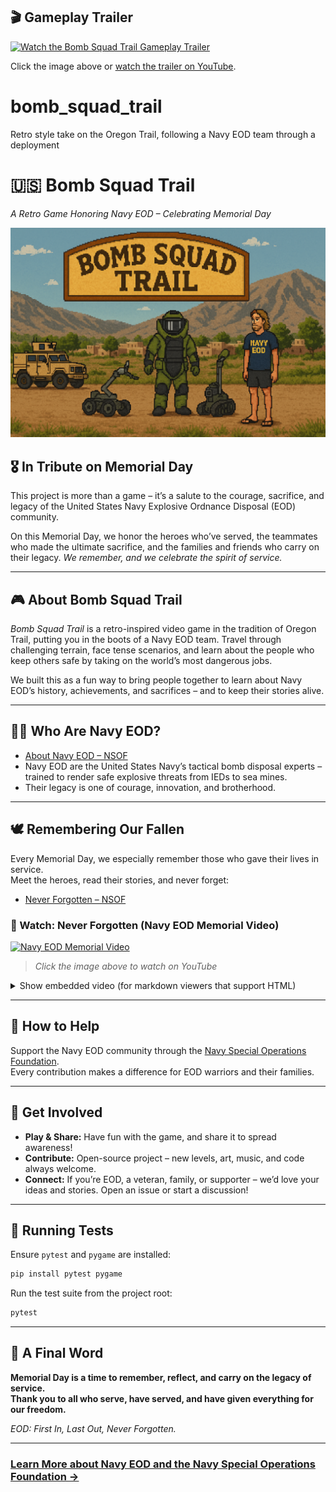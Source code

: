 ## 🎬 Gameplay Trailer

[![Watch the Bomb Squad Trail Gameplay Trailer](https://img.youtube.com/vi/gxsy8IfdxPY/maxresdefault.jpg)](https://youtu.be/gxsy8IfdxPY)

Click the image above or [watch the trailer on YouTube](https://youtu.be/gxsy8IfdxPY).





# bomb_squad_trail
Retro style take on the Oregon Trail, following a Navy EOD team through a deployment

# 🇺🇸 Bomb Squad Trail  
_A Retro Game Honoring Navy EOD – Celebrating Memorial Day_

![Bomb Squad Trail Banner](assets/mission_start_background.png) <!-- Use your own celebratory image here -->

## 🎖️ In Tribute on Memorial Day

This project is more than a game – it’s a salute to the courage, sacrifice, and legacy of the United States Navy Explosive Ordnance Disposal (EOD) community.

On this Memorial Day, we honor the heroes who’ve served, the teammates who made the ultimate sacrifice, and the families and friends who carry on their legacy. _We remember, and we celebrate the spirit of service._

---

## 🎮 About Bomb Squad Trail

_Bomb Squad Trail_ is a retro-inspired video game in the tradition of Oregon Trail, putting you in the boots of a Navy EOD team. Travel through challenging terrain, face tense scenarios, and learn about the people who keep others safe by taking on the world’s most dangerous jobs.

We built this as a fun way to bring people together to learn about Navy EOD’s history, achievements, and sacrifices – and to keep their stories alive.

---

## 👨‍✈️ Who Are Navy EOD?

- [About Navy EOD – NSOF](https://www.nsof.org/pages/explosive-ordnance-disposal)
- Navy EOD are the United States Navy’s tactical bomb disposal experts – trained to render safe explosive threats from IEDs to sea mines.
- Their legacy is one of courage, innovation, and brotherhood.

---

## 🕊️ Remembering Our Fallen

Every Memorial Day, we especially remember those who gave their lives in service.  
Meet the heroes, read their stories, and never forget:

- [Never Forgotten – NSOF](https://www.nsof.org/pages/never-forgotten)

### 🎥 Watch: Never Forgotten (Navy EOD Memorial Video)

[![Navy EOD Memorial Video](https://img.youtube.com/vi/mRdFY11akDA/0.jpg)](https://www.youtube.com/watch?v=mRdFY11akDA)
> _Click the image above to watch on YouTube_

<details>
  <summary>Show embedded video (for markdown viewers that support HTML)</summary>

  <br>

  <iframe width="560" height="315" src="https://www.youtube.com/embed/mRdFY11akDA?si=Rj65Ug-0KO_Zu6h-" title="YouTube video player" frameborder="0" allow="accelerometer; autoplay; clipboard-write; encrypted-media; gyroscope; picture-in-picture; web-share" referrerpolicy="strict-origin-when-cross-origin" allowfullscreen></iframe>

</details>


---

## 🤝 How to Help

Support the Navy EOD community through the [Navy Special Operations Foundation](https://www.nsof.org/pages/how-to-help).  
Every contribution makes a difference for EOD warriors and their families.

---

## 🚩 Get Involved

- **Play & Share:** Have fun with the game, and share it to spread awareness!
- **Contribute:** Open-source project – new levels, art, music, and code always welcome.
- **Connect:** If you’re EOD, a veteran, family, or supporter – we’d love your ideas and stories. Open an issue or start a discussion!

---

## 🧪 Running Tests

Ensure `pytest` and `pygame` are installed:

```bash
pip install pytest pygame
```

Run the test suite from the project root:

```bash
pytest
```

---

## 🙏 A Final Word

**Memorial Day is a time to remember, reflect, and carry on the legacy of service.  
Thank you to all who serve, have served, and have given everything for our freedom.**

_EOD: First In, Last Out, Never Forgotten._

---

### [Learn More about Navy EOD and the Navy Special Operations Foundation →](https://www.nsof.org/pages/explosive-ordnance-disposal)

